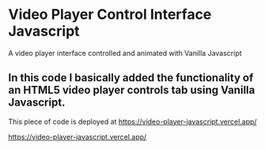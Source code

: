 # Video Player Control Interface Javascript
A video player interface controlled and animated with Vanilla Javascript

## In this code I basically added the functionality of an HTML5 video player controls tab using Vanilla Javascript.

This piece of code is deployed at https://video-player-javascript.vercel.app/

https://video-player-javascript.vercel.app/

